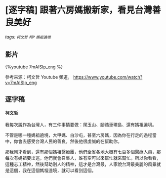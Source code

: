 # [逐字稿] 跟著六房媽搬新家，看見台灣善良美好

###### tags: `柯文哲` `柯P` `媽祖遶境`

## 影片

{%youtube 7mAISIp_eng %}

參考來源：柯文哲 Youtube 頻道， https://www.youtube.com/watch?v=7mAISIp_eng


## 逐字稿

#### 柯文哲

我每次說作為台灣人，有三件事情要做：爬玉山、腳踏車環島、還有媽祖遶境。

不管是哪一種媽祖遶境，大甲媽、白沙屯，甚至六房媽，因為你在行走的過程當中，你會去感受台灣人民的善良，然後他很虔誠的在幫助你。

那我剛才看到，還有那個媽祖醫療團，他們全省各地大概有七百多個醫療人員，那每次有媽祖要出巡，他們就會召集人，誰有空可以來幫忙就來幫忙。所以你看看，這種志工精神，然後幫助別人的精神，這才是台灣最，人家說台灣最美麗的風景就是這個，我在這個媽祖遶境，就可以看到這個。
